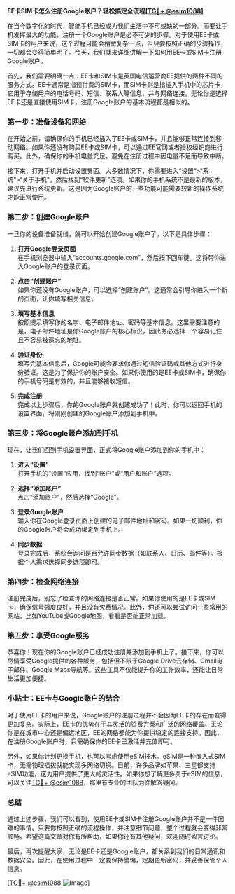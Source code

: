 **EE卡SIM卡怎么注册Google账户？轻松搞定全流程[[TG💪+ @esim1088](https://t.me/s/esim1088)]**

在当今数字化的时代，智能手机已经成为我们生活中不可或缺的一部分。而要让手机发挥最大的功能，注册一个Google账户是必不可少的步骤。对于使用EE卡或SIM卡的用户来说，这个过程可能会稍微复杂一点，但只要按照正确的步骤操作，一切都会变得简单明了。今天，我们就来详细讲解一下如何用EE卡或SIM卡注册Google账户。

首先，我们需要明确一点：EE卡和SIM卡是英国电信运营商EE提供的两种不同的服务方式。EE卡通常是指预付费的SIM卡，而SIM卡则是指插入手机中的芯片卡，它用于存储用户的电话号码、短信、联系人等信息，并与网络连接。无论你是选择EE卡还是直接使用SIM卡，注册Google账户的基本流程都是相似的。

### **第一步：准备设备和网络**

在开始之前，请确保你的手机已经插入了EE卡或SIM卡，并且能够正常连接到移动网络。如果你还没有购买EE卡或SIM卡，可以通过EE官网或者授权经销商进行购买。此外，确保你的手机电量充足，避免在注册过程中因电量不足而导致中断。

接下来，打开手机并启动设置界面。大多数情况下，你需要进入“设置”>“系统”>“关于手机”，然后找到“软件更新”选项。如果你的手机系统不是最新的版本，建议先进行系统更新。这是因为Google账户的一些功能可能需要较新的操作系统才能正常使用。

### **第二步：创建Google账户**

一旦你的设备准备就绪，就可以开始创建Google账户了。以下是具体步骤：

1. **打开Google登录页面**  
   在手机浏览器中输入“accounts.google.com”，然后按下回车键。这将带你进入Google账户的登录页面。

2. **点击“创建账户”**  
   如果你还没有Google账户，可以选择“创建账户”。这通常会引导你进入一个新的页面，让你填写相关信息。

3. **填写基本信息**  
   按照提示填写你的名字、电子邮件地址、密码等基本信息。这里需要注意的是，电子邮件地址是你Google账户的核心标识，因此务必选择一个容易记住且不容易被遗忘的地址。

4. **验证身份**  
   填写完基本信息后，Google可能会要求你通过短信验证码或其他方式进行身份验证。这是为了保护你的账户安全。如果你使用的是EE卡或SIM卡，确保你的手机号码是有效的，并且能够接收短信。

5. **完成注册**  
   完成以上步骤后，你的Google账户就创建成功了！此时，你可以返回手机的设置界面，将刚刚创建的Google账户添加到手机中。

### **第三步：将Google账户添加到手机**

现在，让我们回到手机设置界面，正式将Google账户添加到你的手机中：

1. **进入“设置”**  
   打开手机的“设置”应用，找到“账户”或“用户和账户”选项。

2. **选择“添加账户”**  
   点击“添加账户”，然后选择“Google”。

3. **登录Google账户**  
   输入你在Google登录页面上创建的电子邮件地址和密码。如果一切顺利，你的Google账户将会成功绑定到手机上。

4. **同步数据**  
   登录完成后，系统会询问是否允许同步数据（如联系人、日历、邮件等）。根据个人需求选择同步选项即可。

### **第四步：检查网络连接**

注册完成后，别忘了检查你的网络连接是否正常。如果你使用的是EE卡或SIM卡，确保信号强度良好，并且没有欠费情况。此外，你还可以尝试访问一些常用的网站，比如YouTube或Google地图，看看是否能正常加载。

### **第五步：享受Google服务**

恭喜你！现在你的Google账户已经成功注册并添加到手机上了。接下来，你可以尽情享受Google提供的各种服务，包括但不限于Google Drive云存储、Gmail电子邮件、Google Maps导航等。这些工具不仅能提升你的工作效率，还能让日常生活更加便捷。

### **小贴士：EE卡与Google账户的结合**

对于使用EE卡的用户来说，Google账户的注册过程并不会因为EE卡的存在而变得更加复杂。实际上，EE卡的优势在于其灵活的资费方案和广泛的网络覆盖。无论你是在城市中心还是偏远地区，EE的网络都能为你提供稳定的连接支持。因此，在注册Google账户时，只需确保你的EE卡已激活并充值即可。

另外，如果你计划更换手机，也可以考虑使用eSIM技术。eSIM是一种嵌入式SIM卡，无需物理插拔就能实现多网络切换。目前，许多品牌如苹果、三星都支持eSIM功能，这为用户提供了更大的灵活性。如果你想了解更多关于eSIM的信息，可以关注[TG💪+ @esim1088](https://t.me/s/esim1088)，那里有专业的团队为你解答疑问。

### **总结**

通过上述步骤，我们可以看到，使用EE卡或SIM卡注册Google账户并不是一件困难的事情。只要你按照正确的流程操作，并注意细节问题，整个过程就会变得非常顺畅。希望这篇文章对你有所帮助，如果你还有其他疑问，欢迎随时留言讨论。

最后，再次提醒大家，无论是EE卡还是Google账户，都关系到我们的日常通讯和数据安全。因此，在使用过程中一定要保持警惕，定期更新密码，并妥善保管个人信息。

[[TG💪+ @esim1088](https://t.me/s/esim1088) ![Image](https://i.postimg.cc/4NQfJmqS/Snipaste-2025-05-13-00-14-12.png)]